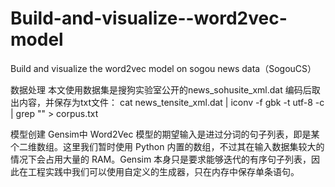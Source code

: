 # Build-and-visualize--word2vec-model
Build and visualize the word2vec model on sogou news data（SogouCS）


数据处理
本文使用数据集是搜狗实验室公开的news_sohusite_xml.dat 
编码后取出内容，并保存为txt文件：
cat news_tensite_xml.dat | iconv -f gbk -t utf-8 -c | grep "<content>"  > corpus.txt


模型创建
Gensim中 Word2Vec 模型的期望输入是进过分词的句子列表，即是某个二维数组。这里我们暂时使用 Python 内置的数组，不过其在输入数据集较大的情况下会占用大量的 RAM。Gensim 本身只是要求能够迭代的有序句子列表，因此在工程实践中我们可以使用自定义的生成器，只在内存中保存单条语句。
